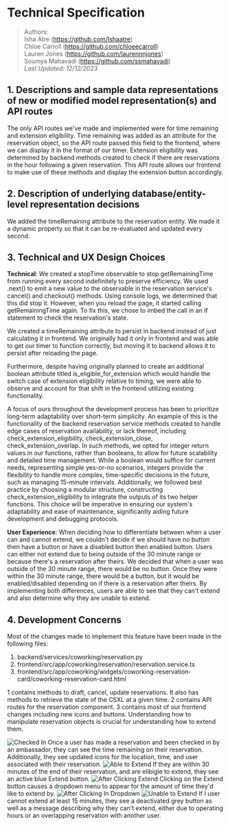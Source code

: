 # Technical Specification

> Authors: <br>Isha Atre (https://github.com/Ishaatre) <br>Chloe Carroll (https://github.com/chloeecarroll) <br>Lauren Jones (https://github.com/laurennnjones) <br>Soumya Mahavadi (https://github.com/ssmahavadi) <br>_Last Updated: 12/12/2023_

## 1. Descriptions and sample data representations of new or modified model representation(s) and API routes

The only API routes we've made and implemented were for time remaining and extension eligibility. Time remaining was added as an attribute for the reservation object, so the API route passed this field to the frontend, where we can display it in the format of our timer. Extension eligibility was determined by backend methods created to check if there are reservations in the hour following a given reservation. This API route allows our frontend to make use of these methods and display the extension button accordingly.

## 2. Description of underlying database/entity-level representation decisions

We added the timeRemaining attribute to the reservation entity. We made it a dynamic property so that it can be re-evaluated and updated every second.

## 3. Technical and UX Design Choices

**Technical**:
We created a stopTime observable to stop getRemainingTime from running every second indefinitely to preserve efficiency. We used .next() to emit a new value to the observable in the reservation service's cancel() and checkout() methods. Using console logs, we determined that this did stop it. However, when you reload the page, it started calling getRemainingTime again. To fix this, we chose to imbed the call in an if statement to check the reservation's state.

We created a timeRemaining attribute to persist in backend instead of just calculating it in frontend. We originally had it only in frontend and was able to get our timer to function correctly, but moving it to backend allows it to persist after reloading the page.

Furthermore, despite having originally planned to create an additional boolean attribute titled is_eligible_for_extension which would handle the switch case of extension eligibility relative to timing, we were able to observe and account for that shift in the frontend utilizing existing functionality.

A focus of ours throughout the development process has been to prioritize long-term adaptability over short-term simplicity. An example of this is the functionality of the backend reservation service methods created to handle edge cases of reservation availability, or lack thereof, including check_extension_eligibility, check_extension_close, check_extension_overlap. In such methods, we opted for integer return values in our functions, rather than booleans, to allow for future scalability and detailed time management. While a boolean would suffice for current needs, representing simple yes-or-no scenarios, integers provide the flexibility to handle more complex, time-specific decisions in the future, such as managing 15-minute intervals. Additionally, we followed best practice by choosing a modular structure, constructing check_extension_eligibility to integrate the outputs of its two helper functions. This choice will be imperative in ensuring our system's adaptability and ease of maintenance, significantly aiding future development and debugging protocols.

**User Experience**:
When deciding how to differentiate between when a user can and cannot extend, we couldn't decide if we should have no button then have a button or have a disabled button then enabled button. Users can either not extend due to being outside of the 30 minute range or because there's a reservation after theirs. We decided that when a user was outside of the 30 minute range, there would be no button. Once they were within the 30 minute range, there would be a button, but it would be enabled/disabled depending on if there is a reservation after theirs. By implementing both differences, users are able to see that they can't extend and also determine why they are unable to extend.

## 4. Development Concerns

Most of the changes made to implement this feature have been made in the following files:

1. backend/services/coworking/reservation.py
2. frontend/src/app/coworking/reservation/reservation.service.ts
3. frontend/src/app/coworking/widgets/coworking-reservation-card/coworking-reservation-card.html

1 contains methods to draft, cancel, update reservations. It also has methods to retrieve the state of the CSXL at a given time. 2 contains API routes for the reservation component. 3 contains most of our frontend changes including new icons and buttons. Understanding how to manipulate reservation objects is crucial for understanding how to extend them.

![Checked In](images/checkedin.jpg)
Once a user has made a reservation and been checked in by an ambassador, they can see the time remaining on their reservation. Additionally, they see updated icons for the location, time, and user associated with their reservation.
![Able to Extend](images/canextend.jpg)
If they are within 30 minutes of the end of their reservation, and are elibigle to extend, they see an active blue Extend button.
![After Clicking Extend](images/emptydropdownfield.jpg)
Clicking on the Extend button causes a dropdown menu to appear for the amount of time they'd like to extend by.
![After Clicking In Dropdown](images/viewintervals.jpg)
![Unable to Extend](images/can'textend.jpg)
If I user cannot extend at least 15 minutes, they see a deactivated grey button as well as a message describing why they can't extend, either due to operating hours or an overlapping reservation with another user.
